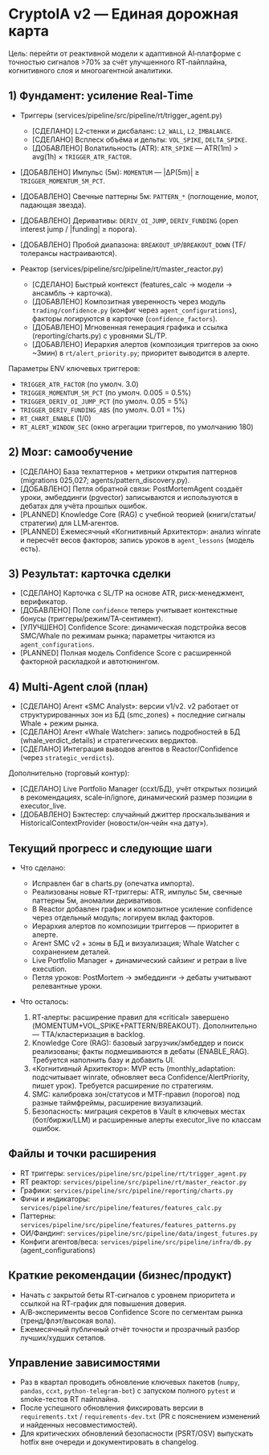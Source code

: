 # CryptoIA v2 — Единая дорожная карта

Цель: перейти от реактивной модели к адаптивной AI‑платформе с точностью сигналов >70% за счёт улучшенного RT‑пайплайна, когнитивного слоя и многоагентной аналитики.

## 1) Фундамент: усиление Real‑Time

- Триггеры (services/pipeline/src/pipeline/rt/trigger_agent.py)
  - [СДЕЛАНО] L2‑стенки и дисбаланс: `L2_WALL`, `L2_IMBALANCE`.
  - [СДЕЛАНО] Всплеск объёма и дельты: `VOL_SPIKE`, `DELTA_SPIKE`.
  - [ДОБАВЛЕНО] Волатильность (ATR): `ATR_SPIKE` — ATR(1m) > avg(1h) × `TRIGGER_ATR_FACTOR`.
- [ДОБАВЛЕНО] Импульс (5м): `MOMENTUM` — |ΔP(5m)| ≥ `TRIGGER_MOMENTUM_5M_PCT`.
- [ДОБАВЛЕНО] Свечные паттерны 5м: `PATTERN_*` (поглощение, молот, падающая звезда).
- [ДОБАВЛЕНО] Деривативы: `DERIV_OI_JUMP`, `DERIV_FUNDING` (open interest jump / |funding| ≥ порога).
- [ДОБАВЛЕНО] Пробой диапазона: `BREAKOUT_UP`/`BREAKOUT_DOWN` (TF/толерансы настраиваются).

- Реактор (services/pipeline/src/pipeline/rt/master_reactor.py)
  - [СДЕЛАНО] Быстрый контекст (features_calc → модели → ансамбль → карточка).
  - [ДОБАВЛЕНО] Композитная уверенность через модуль `trading/confidence.py` (конфиг через `agent_configurations`), факторы логируются в карточке (`confidence_factors`).
  - [ДОБАВЛЕНО] Мгновенная генерация графика и ссылка (reporting/charts.py) с уровнями SL/TP.
  - [ДОБАВЛЕНО] Иерархия алертов (композиция триггеров за окно ~3мин) в `rt/alert_priority.py`; приоритет выводится в алерте.

Параметры ENV ключевых триггеров:

- `TRIGGER_ATR_FACTOR` (по умолч. 3.0)
- `TRIGGER_MOMENTUM_5M_PCT` (по умолч. 0.005 = 0.5%)
- `TRIGGER_DERIV_OI_JUMP_PCT` (по умолч. 0.05 = 5%)
- `TRIGGER_DERIV_FUNDING_ABS` (по умолч. 0.01 = 1%)
- `RT_CHART_ENABLE` (1/0)
- `RT_ALERT_WINDOW_SEC` (окно агрегации триггеров, по умолчанию 180)

## 2) Мозг: самообучение

- [СДЕЛАНО] База техпаттернов + метрики открытия паттернов (migrations 025,027; agents/pattern_discovery.py).
- [ДОБАВЛЕНО] Петля обратной связи: PostMortemAgent создаёт уроки, эмбеддинги (pgvector) записываются и используются в дебатах для учёта прошлых ошибок.
- [PLANNED] Knowledge Core (RAG) с учебной теорией (книги/статьи/стратегии) для LLM‑агентов.
- [PLANNED] Ежемесячный «Когнитивный Архитектор»: анализ winrate и пересчёт весов факторов; запись уроков в `agent_lessons` (модель есть).

## 3) Результат: карточка сделки

- [СДЕЛАНО] Карточка с SL/TP на основе ATR, риск‑менеджмент, верификатор.
- [ДОБАВЛЕНО] Поле `confidence` теперь учитывает контекстные бонусы (триггеры/режим/TA‑сентимент).
- [УЛУЧШЕНО] Confidence Score: динамическая подстройка весов SMC/Whale по режимам рынка; параметры читаются из `agent_configurations`.
- [PLANNED] Полная модель Confidence Score с расширенной факторной раскладкой и автотюнингом.

## 4) Multi‑Agent слой (план)

- [СДЕЛАНО] Агент «SMC Analyst»: версии v1/v2. v2 работает от структурированных зон из БД (smc_zones) + последние сигналы Whale + режим рынка.
- [СДЕЛАНО] Агент «Whale Watcher»: запись подробностей в БД (whale_verdict_details) и стратегических вердиктов.
- [СДЕЛАНО] Интеграция выводов агентов в Reactor/Confidence (через `strategic_verdicts`).

Дополнительно (торговый контур):
- [СДЕЛАНО] Live Portfolio Manager (ccxt/БД), учёт открытых позиций в рекомендациях, scale‑in/ignore, динамический размер позиции в executor_live.
- [ДОБАВЛЕНО] Бэктестер: случайный джиттер проскальзывания и HistoricalContextProvider (новости/он‑чейн «на дату»).

## Текущий прогресс и следующие шаги

- Что сделано:
  - Исправлен баг в charts.py (опечатка импорта).
  - Реализованы новые RT‑триггеры: ATR, импульс 5м, свечные паттерны 5м, аномалии деривативов.
  - В Reactor добавлен график и композитное усиление confidence через отдельный модуль; логируем вклад факторов.
  - Иерархия алертов по композиции триггеров — приоритет в алерте.
  - Агент SMC v2 + зоны в БД и визуализация; Whale Watcher с сохранением деталей.
  - Live Portfolio Manager + динамический сайзинг и ретраи в live execution.
  - Петля уроков: PostMortem → эмбеддинги → дебаты учитывают релевантные уроки.

- Что осталось:
  1) RT‑алерты: расширение правил для «critical» завершено (MOMENTUM+VOL_SPIKE+PATTERN/BREAKOUT). Дополнительно — TTA/кластеризация в backlog.
  2) Knowledge Core (RAG): базовый загрузчик/эмбеддер и поиск реализованы; факты подмешиваются в дебаты (ENABLE_RAG). Требуется наполнить базу и добавить UI.
  3) «Когнитивный Архитектор»: MVP есть (monthly_adaptation: подсчитывает winrate, обновляет веса Confidence/AlertPriority, пишет урок). Требуется расширение по стратегиям.
  4) SMC: калибровка зон/статусов и MTF‑правил (порогов) под разные таймфреймы, расширение визуализаций.
  5) Безопасность: миграция секретов в Vault в ключевых местах (бот/биржи/LLM) и расширенные алерты executor_live по классам ошибок.

## Файлы и точки расширения

- RT триггеры: `services/pipeline/src/pipeline/rt/trigger_agent.py`
- RT реактор: `services/pipeline/src/pipeline/rt/master_reactor.py`
- Графики: `services/pipeline/src/pipeline/reporting/charts.py`
- Фичи и индикаторы: `services/pipeline/src/pipeline/features/features_calc.py`
- Паттерны: `services/pipeline/src/pipeline/features/features_patterns.py`
- ОИ/Фандинг: `services/pipeline/src/pipeline/data/ingest_futures.py`
- Конфиги агентов/веса: `services/pipeline/src/pipeline/infra/db.py` (agent_configurations)

## Краткие рекомендации (бизнес/продукт)

- Начать с закрытой беты RT‑сигналов с уровнем приоритета и ссылкой на RT‑график для повышения доверия.
- A/B‑эксперименты весов Confidence Score по сегментам рынка (тренд/флэт/высокая вола).
- Ежемесячный публичный отчёт точности и прозрачный разбор лучших/худших сетапов.

## Управление зависимостями

- Раз в квартал проводить обновление ключевых пакетов (`numpy`, `pandas`, `ccxt`, `python-telegram-bot`) с запуском полного `pytest` и smoke-тестов RT пайплайна.
- После успешного обновления фиксировать версии в `requirements.txt` / `requirements-dev.txt` (PR с пояснением изменений и найденных несовместимостей).
- Для критических обновлений безопасности (PSRT/OSV) выпускать hotfix вне очереди и документировать в changelog.
